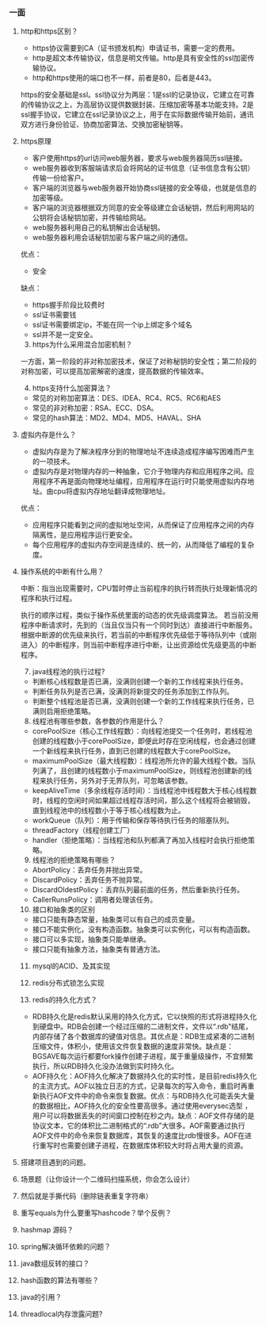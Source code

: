 ### 一面

1. http和https区别？

   - https协议需要到CA（证书颁发机构）申请证书，需要一定的费用。
   - http是超文本传输协议，信息是明文传输。http是具有安全性的ssl加密传输协议。
   - http和https使用的端口也不一样，前者是80，后者是443。

   https的安全基础是ssl。ssl协议分为两层：1是ssl的记录协议，它建立在可靠的传输协议之上，为高层协议提供数据封装、压缩加密等基本功能支持。2是ssl握手协议，它建立在ssl记录协议之上，用于在实际数据传输开始前，通讯双方进行身份验证、协商加密算法、交换加密秘钥等。

 2. https原理

    - 客户使用https的url访问web服务器，要求与web服务器简历ssl链接。
    - web服务器收到客服端请求后会将网站的证书信息（证书信息含有公钥）传输一份给客户。
    - 客户端的浏览器与web服务器开始协商ssl链接的安全等级，也就是信息的加密等级。
    - 客户端的浏览器根据双方同意的安全等级建立会话秘钥，然后利用网站的公钥将会话秘钥加密，并传输给网站。
    - web服务器利用自己的私钥解出会话秘钥。
    - web服务器利用会话秘钥加密与客户端之间的通信。

    优点：

    - 安全

    缺点：

    - https握手阶段比较费时
    - ssl证书需要钱
    - ssl证书需要绑定ip，不能在同一个ip上绑定多个域名
    - ssl并不是一定安全。

	3. https为什么采用混合加密机制？

    一方面，第一阶段的非对称加密技术，保证了对称秘钥的安全性；第二阶段的对称加密，可以提高加密解密的速度，提高数据的传输效率。

	4. https支持什么加密算法？

    - 常见的对称加密算法：DES、IDEA、RC4、RC5、RC6和AES
    - 常见的非对称加密：RSA、ECC、DSA。
    - 常见的hash算法：MD2、MD4、MD5、HAVAL、SHA

 5. 虚拟内存是什么？

    - 虚拟内存是为了解决程序分到的物理地址不连续造成程序编写困难而产生的一项技术。
    - 虚拟内存是对物理内存的一种抽象，它介于物理内存和应用程序之间。应用程序不再是面向物理地址编程，应用程序在运行时只能使用虚拟内存地址。由cpu将虚拟内存地址翻译成物理地址。

    优点：

    - 应用程序只能看到之间的虚拟地址空间，从而保证了应用程序之间的内存隔离性，是应用程序运行更安全。
    - 每个应用程序的虚拟内存空间是连续的、统一的，从而降低了编程的复杂度。

6. 操作系统的中断有什么用？

   中断：指当出现需要时，CPU暂时停止当前程序的执行转而执行处理新情况的程序和执行过程。

   执行的顺序过程，类似于操作系统里面的动态的优先级调度算法。
   若当前没用程序中断请求时，先到的（当且仅当只有一个同时到达）直接进行中断服务。
   根据中断源的优先级来执行，若当前的中断程序优先级低于等待队列中（或刚进入）的中断程序，则当前中断程序进行中断，让出资源给优先级更高的中断程序。

 	7. java线程池的执行过程?
     - 判断核心线程数是否已满，没满则创建一个新的工作线程来执行任务。
     - 判断任务队列是否已满，没满则将新提交的任务添加到工作队列。
     - 判断整个线程池是否已满，没满则创建一个新的工作线程来执行任务，已满则启用拒绝策略。
     
	8. 线程池有哪些参数，各参数的作用是什么？
    - corePoolSize（核心工作线程数）：向线程池提交一个任务时，若线程池创建的线程数小于corePoolSize，即便此时存在空闲线程，也会通过创建一个新线程来执行任务，直到已创建的线程数大于corePoolSize。
    - maximumPoolSize（最大线程数）：线程池所允许的最大线程个数。当队列满了，且创建的线程数小于maximumPoolSize，则线程池创建新的线程来执行任务，另外对于无界队列，可忽略该参数。
    - keepAliveTime（多余线程存活时间）：当线程池中线程数大于核心线程数时，线程的空闲时间如果超过线程存活时间，那么这个线程将会被销毁，直到线程池中的线程数小于等于核心线程数为止。
    - workQueue（队列）：用于传输和保存等待执行任务的阻塞队列。
    - threadFactory（线程创建工厂）
    - handler（拒绝策略）：当线程池和队列都满了再加入线程时会执行拒绝策略。
	9. 线程池的拒绝策略有哪些？
    - AbortPolicy：丢弃任务并抛出异常。
    - DiscardPolicy：丢弃任务不抛异常。
    - DiscardOldestPolicy：丢弃队列最前面的任务，然后重新执行任务。
    - CallerRunsPolicy：调用者处理该任务。

 	10. 接口和抽象类的区别
      - 接口只能有静态常量，抽象类可以有自己的成员变量。
      - 接口不能实例化，没有构造函数。抽象类可以实例化，可以有构造函数。
      - 接口可以多实现，抽象类只能单继承。
      - 接口只能有抽象方法，抽象类有普通方法。
	11. mysql的ACID、及其实现
	12. redis分布式锁怎么实现

 	13. redis的持久化方式？
      - RDB持久化是redis默认采用的持久化方式，它以快照的形式将进程持久化到硬盘中。RDB会创建一个经过压缩的二进制文件，文件以“.rdb"结尾，内部存储了各个数据库的键值对信息。其优点是：RDB生成紧凑的二进制压缩文件，体积小，使用该文件恢复数据的速度非常快。缺点是：BGSAVE每次运行都要fork操作创建子进程，属于重量级操作，不宜频繁执行，所以RDB持久化没办法做到实时持久化。
      - AOF持久化：AOF持久化解决了数据持久化的实时性，是目前redis持久化的主流方式。AOF以独立日志的方式，记录每次的写入命令，重启时再重新执行AOF文件中的命令来恢复数据。优点：与RDB持久化可能丢失大量的数据相比，AOF持久化的安全性要高很多。通过使用everysec选型 ，用户可以将数据丢失的时间窗口控制在秒之内。缺点：AOF文件存储的是协议文本，它的体积比二进制格式的“.rdb”大很多。AOF需要通过执行AOF文件中的命令来恢复数据库，其恢复的速度比rdb慢很多。AOF在进行重写时也需要创建子进程，在数据库体积较大时将占用大量的资源。

14. 搭建项目遇到的问题。

15. 场景题（让你设计一个二维码扫描系统，你会怎么设计）

16. 然后就是手撕代码（删除链表重复字符串）

12. 重写equals为什么要重写hashcode？举个反例？

13. hashmap 源码？

14. spring解决循环依赖的问题？

15. java数组反转的接口？

16. hash函数的算法有哪些？

17. java的引用？

18. threadlocal内存泄露问题?